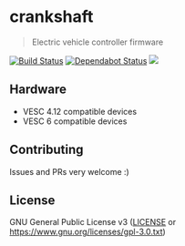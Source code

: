 # crankshaft

> Electric vehicle controller firmware

[![Build Status](https://travis-ci.org/chocol4te/crankshaft.svg?branch=master)](https://travis-ci.org/chocol4te/crankshaft)
[![Dependabot Status](https://api.dependabot.com/badges/status?host=github&repo=chocol4te/crankshaft)](https://dependabot.com)
[![](https://tokei.rs/b1/github/chocol4te/crankshaft)](https://github.com/XAMPPRocky/tokei)

## Hardware

- VESC 4.12 compatible devices
- VESC 6 compatible devices

## Contributing

Issues and PRs very welcome :)

## License

GNU General Public License v3 ([LICENSE](LICENSE) or https://www.gnu.org/licenses/gpl-3.0.txt)
